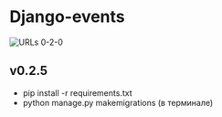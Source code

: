 # Django-events


![URLs 0-2-0](https://github.com/GlazovDaniil/DRF-events-website-API/assets/78955311/0f266538-8740-4ac7-818c-a26ec1211232)


## **v0.2.5**

- pip install -r requirements.txt
- python manage.py makemigrations (в терминале)
